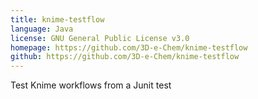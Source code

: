```yaml
---
title: knime-testflow
language: Java
license: GNU General Public License v3.0
homepage: https://github.com/3D-e-Chem/knime-testflow
github: https://github.com/3D-e-Chem/knime-testflow
---
```

Test Knime workflows from a Junit test
